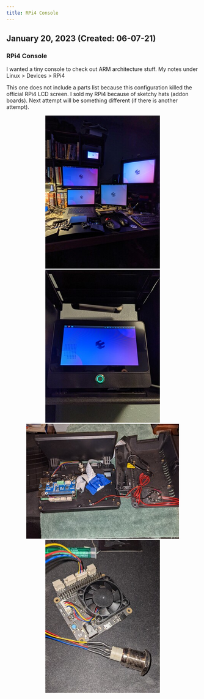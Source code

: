 ```yaml
---
title: RPi4 Console
---
```


## January 20, 2023 (Created: 06-07-21)
### RPi4 Console

I wanted a tiny console to check out ARM architecture stuff. My notes under Linux > Devices > RPi4

This one does not include a parts list because this configuration killed the official RPi4 LCD screen. I sold my RPi4 because of sketchy hats (addon boards). Next attempt will be something different (if there is another attempt).

<div style="text-align: center;">

![albumimg](/Blog/stuff/images/rpic_all_the_kde.jpg "RPi4 Console - KDE at the desk")
![albumimg](/Blog/stuff/images/rpic_zoom.jpg "RPi4 Console - Up close")
![albumimg](/Blog/stuff/images/rpic_inside.jpg "RPi4 Console - Inside")
![albumimg](/Blog/stuff/images/rpic_soldering.jpg "RPi4 Console - Soldering buttons")
<br />

</div>
